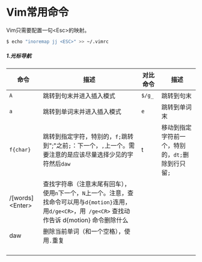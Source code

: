 # Vim常用命令

Vim只需要配置一句\<Esc>的映射。

```bash
$ echo "inoremap jj <ESC>" >> ~/.vimrc
```

##### 1.光标导航

| 命令             | 描述                                                         | 对比命令 | 描述                                               |
| ---------------- | ------------------------------------------------------------ | -------- | -------------------------------------------------- |
| `A`              | 跳转到句末并进入插入模式                                     | `$/g_`   | 跳转到句末                                         |
| `a`              | 跳转到单词末并进入插入模式                                   | `e`      | 跳转到单词末                                       |
| `f{char}`        | 跳转到指定字符，特别的，`f;`跳转到";"之前`;`：下一个，`,`上一个。需要注意的是应该尽量选择少见的字符然后`daw` | t        | 移动到指定字符前一个，特别的，`dt;`删除到行只留`;` |
| /[words]\<Enter> | 查找字符串（注意末尾有回车），使用`n`下一个，`N`上一个。注意，查找命令可以用与`d{motion}`连用，用`d/ge<CR>`，用` /ge<CR>` 查找动作告诉 d{motion} 命令删除什么 |          |                                                    |
| daw              | 删除当前单词（和一个空格），使用`.`重复                      |          |                                                    |
|                  |                                                              |          |                                                    |
|                  |                                                              |          |                                                    |
|                  |                                                              |          |                                                    |
|                  |                                                              |          |                                                    |


